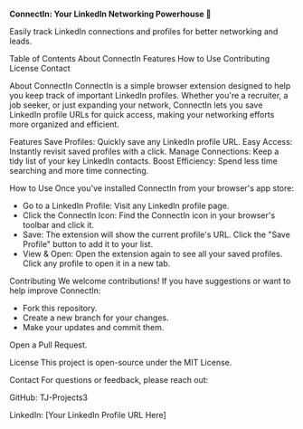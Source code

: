 **ConnectIn: Your LinkedIn Networking Powerhouse 🚀**

Easily track LinkedIn connections and profiles for better networking and leads.

Table of Contents
About ConnectIn
Features
How to Use
Contributing
License
Contact

About ConnectIn
ConnectIn is a simple browser extension designed to help you keep track of important LinkedIn profiles. Whether you're a recruiter, a job seeker, or just expanding your network, ConnectIn lets you save LinkedIn profile URLs for quick access, making your networking efforts more organized and efficient.

Features
Save Profiles: Quickly save any LinkedIn profile URL.
Easy Access: Instantly revisit saved profiles with a click.
Manage Connections: Keep a tidy list of your key LinkedIn contacts.
Boost Efficiency: Spend less time searching and more time connecting.

How to Use
Once you've installed ConnectIn from your browser's app store:
- Go to a LinkedIn Profile: Visit any LinkedIn profile page.
- Click the ConnectIn Icon: Find the ConnectIn icon in your browser's toolbar and click it.
- Save: The extension will show the current profile's URL. Click the "Save Profile" button to add it to your list.
- View & Open: Open the extension again to see all your saved profiles. Click any profile to open it in a new tab.

Contributing
We welcome contributions! If you have suggestions or want to help improve ConnectIn:
- Fork this repository.
- Create a new branch for your changes.
- Make your updates and commit them.

Open a Pull Request.

License
This project is open-source under the MIT License.

Contact
For questions or feedback, please reach out:

GitHub: TJ-Projects3

LinkedIn: [Your LinkedIn Profile URL Here]
